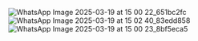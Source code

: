 ![WhatsApp Image 2025-03-19 at 15 00 22_651bc2fc](https://github.com/user-attachments/assets/a87cb4ef-b330-4dc4-93d6-6eb841df2ee7)
![WhatsApp Image 2025-03-19 at 15 02 40_83edd858](https://github.com/user-attachments/assets/f031273d-529d-474a-9f35-7c116b72a7d9)
![WhatsApp Image 2025-03-19 at 15 00 23_8bf5eca5](https://github.com/user-attachments/assets/63ada17b-0209-4063-bf9a-6f2ae4354b84)

